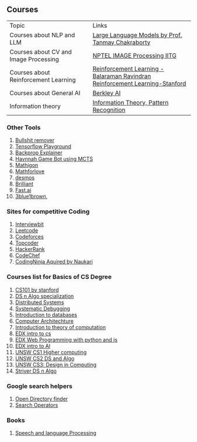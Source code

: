 ## Courses
<table>
    <tbody>
        <tr>
            <td>Topic</td>
            <td>Links</td>
        </tr>
        <tr>
            <td>Courses about NLP and LLM</td>
            <td><a href="https://www.youtube.com/playlist?list=PLqGkIjcOyrGnjyBHl4GE2S9kX47X96FH-">Large Language Models by Prof. Tanmay Chakraborty</a></td>
        </tr>
        <tr>
            <td>Courses about CV and Image Processing</td>
            <td><a href="https://www.youtube.com/playlist?list=PLwdnzlV3ogoVsma5GmBSsgJM6gHv1QoAo">NPTEL IMAGE Processing IITG</a></td>
        </tr>
        <tr>
            <td>Courses about Reinforcement Learning</td>
            <td>
                <a href="https://www.youtube.com/@reinforcementlearning1077">Reinforcement Learning - Balaraman Ravindran</a><br/>
                <a href="https://www.youtube.com/playlist?list=PLoROMvodv4rN4wG6Nk6sNpTEbuOSosZdX">Reinforcement Learning-Stanford</a><br/>
            </td>
        </tr>
        <tr>
            <td>Courses about General AI</td>
            <td><a href="https://www.youtube.com/playlist?list=PLjsx92GvetlT6aVqJodhOdMZ7M_IkJsmL">Berkley AI</a></td>
        </tr>
        <tr>
            <td>Information theory</td>
            <td><a href="https://www.youtube.com/playlist?list=PLruBu5BI5n4aFpG32iMbdWoRVAA-Vcso6">Information Theory, Pattern Recognition</a></td>
        </tr>
    </tbody>
</table>

### Other Tools
1. [Bullshit remover](https://www.bullshitremover.com/)
2. [Tensorflow Playground](https://playground.tensorflow.org)
3. [Backprop Explainer](https://xnought.github.io/backprop-explainer/)
4. [Havnnah Game Bot using MCTS](https://gauravmeena0708.github.io/havannah/index.html)
5. [Mathigon](https://mathigon.org/)
6. [Mathforlove](https://mathforlove.com)
7. [desmos](https://www.desmos.com/)
8. [Brilliant](https://brilliant.org/)
9. [Fast.ai](https://course.fast.ai/)
10. [3blue1brown](https://www.youtube.com/@3blue1brown), 


### Sites for competitive Coding
1. [Interviewbit](interviewbit.com/)
2. [Leetcode](https://leetcode.com/)
3. [Codeforces](https://codeforces.com/)
4. [Topcoder](https://www.topcoder.com/)
5. [HackerRank](https://www.hackerrank.com/)
6. [CodeChef](https://www.codechef.com/)
7. [CodingNinja Aquired by Naukari](https://www.naukri.com/code360/)

### Courses list for Basics of CS Degree
1. [CS101 by stanford](https://www.edx.org/learn/computer-science/stanford-university-computer-science-101)
2. [DS n Algo specialization](https://www.coursera.org/specializations/data-structures-algorithms)
3. [Distributed Systems](https://www.youtube.com/playlist?list=PLrw6a1wE39_tb2fErI4-WkMbsvGQk9_UB)
4. [Systematic Debugging](https://www.st.cs.uni-saarland.de/whyprogramsfail/slides.php)
5. [Introduction to databases](https://www.youtube.com/playlist?list=PLroEs25KGvwzmvIxYHRhoGTz9w8LeXek0)
6. [Computer Architechture](https://www.coursera.org/learn/comparch)
7. [Introduction to theory of computation](https://www.youtube.com/playlist?list=PL601FC994BDD963E4)
8. [EDX intro to cs](https://www.edx.org/learn/computer-science/harvard-university-cs50-s-introduction-to-computer-science)
9. [EDX Web Programming with python and js](https://www.edx.org/learn/web-development/harvard-university-cs50-s-web-programming-with-python-and-javascript)
10. [EDX intro to AI](https://www.edx.org/learn/artificial-intelligence/harvard-university-cs50-s-introduction-to-artificial-intelligence-with-python)
11. [UNSW CS1 Higher computing ](https://www.youtube.com/playlist?list=PL6B940F08B9773B9F)
12. [UNSW CS2 DS and Algo](https://www.youtube.com/playlist?list=PLE621E25B3BF8B9D1)
13. [UNSW CS3: Design in Computing](https://www.youtube.com/playlist?list=PLC3E93EF6B9645D9D)
14. [Striver DS n Algo](https://www.youtube.com/playlist?list=PLgUwDviBIf0oF6QL8m22w1hIDC1vJ_BHz)

### Google search helpers
1. [Open Directory finder](https://ewasion.github.io/opendirectory-finder/)
2. [Search Operators](https://ahrefs.com/blog/google-advanced-search-operators/)

### Books
1. [Speech and language Processing](https://web.stanford.edu/~jurafsky/slp3/)


<!--
<tr>
            <td>2</td>
            <td><table>
    <tbody>
        <tr>
            <td><ul><li>list item 1</li><li>list item 2</li></ul></td>
            <td>2</td>
        </tr>
        <tr>
            <td>1</td>
            <td>2</td>
        </tr>
    </tbody>
</table></td>
        </tr>
-->
